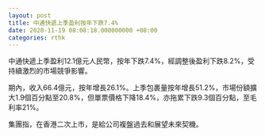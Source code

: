 ```yaml
---
layout: post
title: 中通快遞上季盈利按年下跌7.4%
date: 2020-11-19 08:08:18.000000000 +08:00
categories: rthk
---
```


中通快遞上季盈利12.1億元人民幣，按年下跌7.4%，經調整後盈利下跌8.2%，受持續激烈的市場競爭影響。

期內，收入66.4億元，按年增長26.1%。上季包裹量按年增長51.2%，市場份額擴大1.9個百分點至20.8%，但單票價格下降18.4%，亦拖累下跌9.3個百分點，至毛利率21%。

集團指，在香港二次上市，是給公司複盤過去和展望未來契機。
